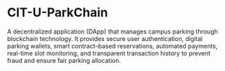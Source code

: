 # CIT-U-ParkChain
A decentralized application (DApp) that manages campus parking through blockchain technology. It provides secure user authentication, digital parking wallets, smart contract–based reservations, automated payments, real-time slot monitoring, and transparent transaction history to prevent fraud and ensure fair parking allocation.
